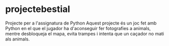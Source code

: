 # projectebestial
Projecte per a l'assignatura de Python
Aquest projecte és un joc fet amb Python en el que el jugador ha d'aconseguir fer fotografies a animals, mentre desbloqueja el mapa, evita trampes i intenta que un caçador no mati als animals.